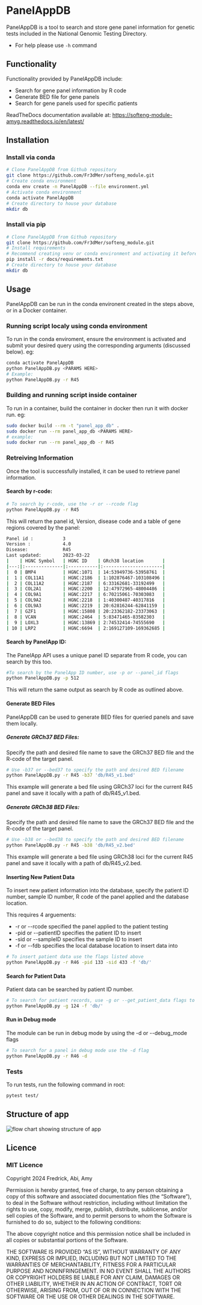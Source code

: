 PanelAppDB
============

PanelAppDB is a tool to search and store gene panel information for genetic tests included in the National Genomic Testing Directory.

- For help please use `-h` command

## Functionality
Functionality provided by PanelAppDB include:
- Search for gene panel information by R code
- Generate BED file for gene panels
- Search for gene panels used for specific patients

ReadTheDocs documentation available at: https://softeng-module-amyg.readthedocs.io/en/latest/

## Installation

### Install via conda
```bash
# Clone PanelAppDB from Github repository
git clone https://github.com/Fr3dMer/softeng_module.git
# Create conda environment
conda env create -n PanelAppDB --file environment.yml
# Activate conda environment
conda activate PanelAppDB
# Create directory to house your database
mkdir db
```

### Install via pip 
```bash
# Clone PanelAppDB from Github repository
git clone https://github.com/Fr3dMer/softeng_module.git
# Install requirements
# Recommend creating venv or conda environment and activating it before carrying out this step
pip install -r docs/requirements.txt
# Create directory to house your database
mkdir db
```

## Usage
PanelAppDB can be run in the conda environent created in the steps above, or in a Docker container.

### Running script localy using conda environment
To run in the conda enviroment, ensure the environment is activated and submit your desired query using the corresponding arguments (discussed below).
eg:
```bash
conda activate PanelAppDB
python PanelAppDB.py <PARAMS HERE>
# Example:
python PanelAppDB.py -r R45
```

### Building and running script inside container 
To run in a container, build the container in docker then run it with docker run.
eg:
```bash
sudo docker build --rm -t "panel_app_db" .
sudo docker run --rm panel_app_db <PARAMS HERE>
# example:
sudo docker run --rm panel_app_db -r R45 
```

### Retreiving Information

Once the tool is successfully installed, it can be used to retrieve panel information.

#### Search by r-code:
```bash
# To search by r-code, use the -r or --rcode flag
python PanelAppDB.py -r R45
```

This will return the panel id, Version, disease code and a table of gene regions covered by the panel:
```bash
Panel id :           3
Version :            4.0
Disease:             R45
Last updated:        2023-03-22
|    | HGNC Symbol   | HGNC ID    | GRch38 location       |
|---:|:--------------|:-----------|:----------------------|
|  0 | BMP4          | HGNC:1071  | 14:53949736-53958761  |
|  1 | COL11A1       | HGNC:2186  | 1:102876467-103108496 |
|  2 | COL11A2       | HGNC:2187  | 6:33162681-33192499   |
|  3 | COL2A1        | HGNC:2200  | 12:47972965-48004486  |
|  4 | COL9A1        | HGNC:2217  | 6:70215061-70303083   |
|  5 | COL9A2        | HGNC:2218  | 1:40300487-40317816   |
|  6 | COL9A3        | HGNC:2219  | 20:62816244-62841159  |
|  7 | GZF1          | HGNC:15808 | 20:23362182-23373063  |
|  8 | VCAN          | HGNC:2464  | 5:83471465-83582303   |
|  9 | LOXL3         | HGNC:13869 | 2:74532414-74555690   |
| 10 | LRP2          | HGNC:6694  | 2:169127109-169362685 |
```

#### Search by PanelApp ID:
The PanelApp API uses a unique panel ID separate from R code, you can search by this too.
```bash
#To search by the PanelApp ID number, use -p or --panel_id flags
python PanelAppDB.py -p 512
```
This will return the same output as search by R code as outlined above.

#### Generate BED Files
PanelAppDB can be used to generate BED files for queried panels and save them locally.

##### Generate GRCh37 BED Files:
Specify the path and desired file name to save the GRCh37 BED file and the R-code of the target panel.
```bash
# Use -b37 or --bed37 to specify the path and desired BED filename
python PanelAppDB.py -r R45 -b37 'db/R45_v1.bed'
```
This example will generate a bed file using GRCh37 loci for the current R45 panel and save it locally with a path of db/R45_v1.bed.

##### Generate GRCh38 BED Files:
Specify the path and desired file name to save the GRCh37 BED file and the R-code of the target panel.
```bash
# Use -b38 or --bed38 to specify the path and desired BED filename
python PanelAppDB.py -r R45 -b38 'db/R45_v2.bed'
```
This example will generate a bed file using GRCh38 loci for the current R45 panel and save it locally with a path of db/R45_v2.bed.


#### Inserting New Patient Data
To insert new patient information into the database, specify the patient ID number, sample ID number, R code of the panel applied and the database location.

This requires 4 arguements:

- -r or --rcode specified the panel applied to the patient testing 
- -pid or --patientID specifies the patient ID to insert 
- -sid or --sampleID specifies the sample ID to insert 
- -f or --fdb specifies the local database location to insert data into

```bash
# To insert patient data use the flags listed above
python PanelAppDB.py -r R46 -pid 133 -sid 433 -f 'db/'
```

#### Search for Patient Data
Patient data can be searched by patient ID number.
```bash
# To search for patient records, use -g or --get_patient_data flags to specify the patient ID
python PanelAppDB.py -g 124 -f 'db/'
```

#### Run in Debug mode
The module can be run in debug mode by using the -d or --debug_mode flags
```bash
# To search for a panel in debug mode use the -d flag
python PanelAppDB.py -r R46 -d
```

### Tests
To run tests, run the following command in root:
```bash
pytest test/
```


## Structure of app
![flow chart showing structure of app](docs/Flowchart.png)


## Licence
### MIT Licence
Copyright 2024 Fredrick, Abi, Amy

Permission is hereby granted, free of charge, to any person obtaining a copy of this software and associated documentation files (the “Software”), to deal in the Software without restriction, including without limitation the rights to use, copy, modify, merge, publish, distribute, sublicense, and/or sell copies of the Software, and to permit persons to whom the Software is furnished to do so, subject to the following conditions:

The above copyright notice and this permission notice shall be included in all copies or substantial portions of the Software.


THE SOFTWARE IS PROVIDED “AS IS”, WITHOUT WARRANTY OF ANY KIND, EXPRESS OR IMPLIED, INCLUDING BUT NOT LIMITED TO THE WARRANTIES OF MERCHANTABILITY, FITNESS FOR A PARTICULAR PURPOSE AND NONINFRINGEMENT. IN NO EVENT SHALL THE AUTHORS OR COPYRIGHT HOLDERS BE LIABLE FOR ANY CLAIM, DAMAGES OR OTHER LIABILITY, WHETHER IN AN ACTION OF CONTRACT, TORT OR OTHERWISE, ARISING FROM, OUT OF OR IN CONNECTION WITH THE SOFTWARE OR THE USE OR OTHER DEALINGS IN THE SOFTWARE.


